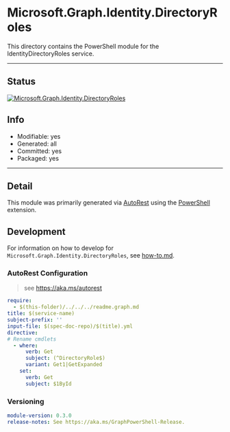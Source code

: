 <!-- region Generated -->
# Microsoft.Graph.Identity.DirectoryRoles
This directory contains the PowerShell module for the IdentityDirectoryRoles service.

---
## Status
[![Microsoft.Graph.Identity.DirectoryRoles](https://img.shields.io/powershellgallery/v/Microsoft.Graph.Identity.DirectoryRoles.svg?style=flat-square&label=Microsoft.Graph.Identity.DirectoryRoles "Microsoft.Graph.Identity.DirectoryRoles")](https://www.powershellgallery.com/packages/Microsoft.Graph.Identity.DirectoryRoles/)

## Info
- Modifiable: yes
- Generated: all
- Committed: yes
- Packaged: yes

---
## Detail
This module was primarily generated via [AutoRest](https://github.com/Azure/autorest) using the [PowerShell](https://github.com/Azure/autorest.powershell) extension.

## Development
For information on how to develop for `Microsoft.Graph.Identity.DirectoryRoles`, see [how-to.md](how-to.md).
<!-- endregion -->

### AutoRest Configuration

> see https://aka.ms/autorest

``` yaml
require:
  - $(this-folder)/../../../readme.graph.md
title: $(service-name)
subject-prefix: ''
input-file: $(spec-doc-repo)/$(title).yml
directive:
# Rename cmdlets
  - where:
      verb: Get
      subject: (^DirectoryRole$)
      variant: Get1|GetExpanded
    set:
      verb: Get
      subject: $1ById
```
### Versioning

``` yaml
module-version: 0.3.0
release-notes: See https://aka.ms/GraphPowerShell-Release.
```
